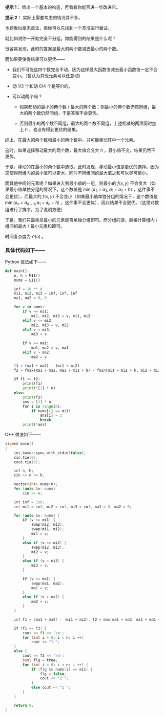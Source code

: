 **提示 1：** 给出一个基本的构造，再看看你能否进一步改进它。

**提示 2：** 实际上需要考虑的情况并不多。

本题看似毫无章法，但你可以先找到一个基准进行尝试。

就比如说你一开始完全不分组，你能得到的结果是什么呢？

很容易发现，此时的答案是最大的两个数减去最小的两个数。

而如果要使得结果可以更优——

- 我们不可能这四个数完全不动，因为这样最大函数值减去最小函数值一定不会变小。（暂认为其他元素可以任意动）

- 动 1/3 个和动 0/4 个是等价的。

- 可以动两个吗？

    - 如果都动的最小的两个数 / 最大的两个数：则最小的两个数仍然同组，最大的两个数仍然同组，于是答案不会更优。

    - 否则最小的两个数不同组，最大的两个数不同组，上述相减的两项同时加上 $h$ ，也没有得到更优的结果。

综上，在最大的两个数和最小的两个数中，只可能移动其中一个元素。

这时，如果选择移动最大的两个数，最大值会变大 $h$ ，最小值不变，结果仍然不更优。

于是，移动的在最小的两个数中选取。此时发现，移动最小值是更优的选择。因为这使得同组内的最小值可以更大，同时不同组间的最大值之和可以尽可能小。

而其他中间的元素呢？如果进入到最小值的一组，则最小的 $f(x,y)$ 不会变大（如果最小值单独分组的情况下，这个数值是 $\min(a_2+a_3,a_1+a_2+h)$ ，这件事不会更优），而最大的 $f(x,y)$ 不会变小（如果最小值单独分组的情况下，这个数值是 $\min(a_n+a_{n-1},a_1+a_n+h)$ ，这件事不会更优），因此结果不会更优。（这里对数组进行了排序，为了说明方便）

于是，我们只需枚举最小的元素是否单独分组即可。而分组的话，直接计算组内 / 组间的最大 / 最小元素和即可。

时间复杂度为 $\mathcal{O}(n)$ 。

### 具体代码如下——

Python 做法如下——

```Python []
def main():
    n, h = MII()
    nums = LII()

    inf = 10 ** 8
    mi1, mi2, mi3 = inf, inf, inf
    ma1, ma2 = 0, 0

    for v in nums:
        if v <= mi1:
            mi1, mi2, mi3 = v, mi1, mi2
        elif v <= mi2:
            mi2, mi3 = v, mi2
        elif v < mi3:
            mi3 = v
        
        if v >= ma1:
            ma1, ma2 = v, ma1
        elif v > ma2:
            ma2 = v

    f1 = (ma1 + ma2) - (mi1 + mi2)
    f2 = fmax(ma1 + ma2, ma1 + mi1 + h) - fmin(mi1 + mi2 + h, mi2 + mi3)

    if f1 <= f2:
        print(f1)
        print(*[1] * n)
    else:
        print(f2)
        ans = [1] * n
        for i in range(n):
            if nums[i] == mi1:
                ans[i] = 2
                break
        print(*ans)
```

C++ 做法如下——

```cpp []
signed main()
{
    ios_base::sync_with_stdio(false);
    cin.tie(0);
    cout.tie(0);

    int n, h;
    cin >> n >> h;

    vector<int> nums(n);
    for (auto &v: nums)
        cin >> v;

    int inf = 1e8;
    int mi1 = inf, mi2 = inf, mi3 = inf, ma1 = 0, ma2 = 0;

    for (auto &v: nums) {
        if (v <= mi1) {
            swap(mi2, mi3);
            swap(mi1, mi2);
            mi1 = v;
        }
        else if (v <= mi2) {
            swap(mi2, mi3);
            mi2 = v;
        }
        else if (v < mi3) {
            mi3 = v;
        }

        if (v >= ma1) {
            swap(ma1, ma2);
            ma1 = v;
        }
        else if (v > ma2) {
            ma2 = v;
        }
    }

    int f1 = (ma1 + ma2) - (mi1 + mi2), f2 = max(ma1 + ma2, mi1 + ma1 + h) - min(mi2 + mi3, mi1 + mi2 + h);

    if (f1 <= f2) {
        cout << f1 << '\n';
        for (int i = 0; i < n; i ++)
            cout << "1 ";
    }
    else {
        cout << f2 << '\n';
        bool flg = true;
        for (int i = 0; i < n; i ++) {
            if (flg && nums[i] == mi1) {
                flg = false;
                cout << "2 ";
            }
            else cout << "1 ";
        }
    }

    return 0;
}
``` 